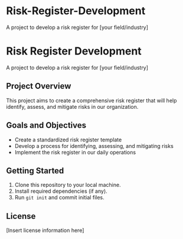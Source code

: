 # Risk-Register-Development
A project to develop a risk register for [your field/industry]
# Risk Register Development

A project to develop a risk register for [your field/industry]

## Project Overview
This project aims to create a comprehensive risk register that will help identify, assess, and mitigate risks in our organization.

## Goals and Objectives
- Create a standardized risk register template
- Develop a process for identifying, assessing, and mitigating risks
- Implement the risk register in our daily operations

## Getting Started
1. Clone this repository to your local machine.
2. Install required dependencies (if any).
3. Run `git init` and commit initial files.

## License
[Insert license information here]
